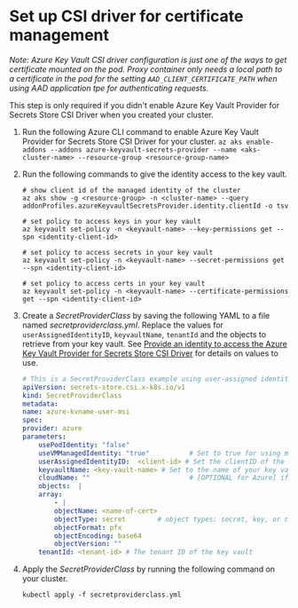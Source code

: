 # Set up CSI driver for certificate management
*Note: Azure Key Vault CSI driver configuration is just one of the ways to get certificate mounted on the pod. Proxy container only needs a local path to a certificate in the pod for the setting `AAD_CLIENT_CERTIFICATE_PATH` when using AAD application tpe for authenticating requests.*

This step is only required if you didn't enable Azure Key Vault Provider for Secrets Store CSI Driver when you created your cluster.
1. Run the following Azure CLI command to enable Azure Key Vault Provider for Secrets Store CSI Driver for your cluster. `az aks enable-addons --addons azure-keyvault-secrets-provider --name <aks-cluster-name> --resource-group <resource-group-name>`
2. Run the following commands to give the identity access to the key vault.
    ```azurecli
    # show client id of the managed identity of the cluster
    az aks show -g <resource-group> -n <cluster-name> --query addonProfiles.azureKeyvaultSecretsProvider.identity.clientId -o tsv

    # set policy to access keys in your key vault
    az keyvault set-policy -n <keyvault-name> --key-permissions get --spn <identity-client-id>

    # set policy to access secrets in your key vault
    az keyvault set-policy -n <keyvault-name> --secret-permissions get --spn <identity-client-id>
    
    # set policy to access certs in your key vault
    az keyvault set-policy -n <keyvault-name> --certificate-permissions get --spn <identity-client-id>
    ```
3.  Create a *SecretProviderClass* by saving the following YAML to a file named *secretproviderclass.yml*. Replace the values for `userAssignedIdentityID`, `keyvaultName`, `tenantId` and the objects to retrieve from your key vault. See [Provide an identity to access the Azure Key Vault Provider for Secrets Store CSI Driver](https://learn.microsoft.com/azure/aks/csi-secrets-store-identity-access) for details on values to use.

    ```yml
    # This is a SecretProviderClass example using user-assigned identity to access your key vault
    apiVersion: secrets-store.csi.x-k8s.io/v1
    kind: SecretProviderClass
    metadata:
    name: azure-kvname-user-msi
    spec:
    provider: azure
    parameters:
        usePodIdentity: "false"
        useVMManagedIdentity: "true"          # Set to true for using managed identity
        userAssignedIdentityID:  <client-id> # Set the clientID of the user-assigned managed identity to use
        keyvaultName: <key-vault-name> # Set to the name of your key vault
        cloudName: ""                         # [OPTIONAL for Azure] if not provided, the Azure environment defaults to AzurePublicCloud
        objects:  |
        array:
            - |
            objectName: <name-of-cert>
            objectType: secret        # object types: secret, key, or cert
            objectFormat: pfx
            objectEncoding: base64
            objectVersion: ""
        tenantId: <tenant-id> # The tenant ID of the key vault
    ```
4. Apply the *SecretProviderClass* by running the following command on your cluster.

    `
    kubectl apply -f secretproviderclass.yml
    `
